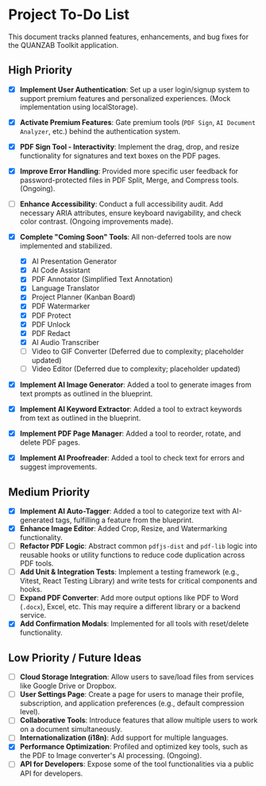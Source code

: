 # Project To-Do List

This document tracks planned features, enhancements, and bug fixes for the QUANZAB Toolkit application.

## High Priority

- [x] **Implement User Authentication**: Set up a user login/signup system to support premium features and personalized experiences. (Mock implementation using localStorage).
- [x] **Activate Premium Features**: Gate premium tools (`PDF Sign`, `AI Document Analyzer`, etc.) behind the authentication system.
- [x] **PDF Sign Tool - Interactivity**: Implement the drag, drop, and resize functionality for signatures and text boxes on the PDF pages.
- [x] **Improve Error Handling**: Provided more specific user feedback for password-protected files in PDF Split, Merge, and Compress tools. (Ongoing).
- [ ] **Enhance Accessibility**: Conduct a full accessibility audit. Add necessary ARIA attributes, ensure keyboard navigability, and check color contrast. (Ongoing improvements made).
- [x] **Complete "Coming Soon" Tools**: All non-deferred tools are now implemented and stabilized.
  - [x] AI Presentation Generator
  - [x] AI Code Assistant
  - [x] PDF Annotator (Simplified Text Annotation)
  - [x] Language Translator
  - [x] Project Planner (Kanban Board)
  - [x] PDF Watermarker
  - [x] PDF Protect
  - [x] PDF Unlock
  - [x] PDF Redact
  - [x] AI Audio Transcriber
  - [ ] Video to GIF Converter (Deferred due to complexity; placeholder updated)
  - [ ] Video Editor (Deferred due to complexity; placeholder updated)
- [x] **Implement AI Image Generator**: Added a tool to generate images from text prompts as outlined in the blueprint.
- [x] **Implement AI Keyword Extractor**: Added a tool to extract keywords from text as outlined in the blueprint.
- [x] **Implement PDF Page Manager**: Added a tool to reorder, rotate, and delete PDF pages.
- [x] **Implement AI Proofreader**: Added a tool to check text for errors and suggest improvements.


## Medium Priority

- [x] **Implement AI Auto-Tagger**: Added a tool to categorize text with AI-generated tags, fulfilling a feature from the blueprint.
- [x] **Enhance Image Editor**: Added Crop, Resize, and Watermarking functionality.
- [ ] **Refactor PDF Logic**: Abstract common `pdfjs-dist` and `pdf-lib` logic into reusable hooks or utility functions to reduce code duplication across PDF tools.
- [ ] **Add Unit & Integration Tests**: Implement a testing framework (e.g., Vitest, React Testing Library) and write tests for critical components and hooks.
- [ ] **Expand PDF Converter**: Add more output options like PDF to Word (`.docx`), Excel, etc. This may require a different library or a backend service.
- [x] **Add Confirmation Modals**: Implemented for all tools with reset/delete functionality.

## Low Priority / Future Ideas

- [ ] **Cloud Storage Integration**: Allow users to save/load files from services like Google Drive or Dropbox.
- [ ] **User Settings Page**: Create a page for users to manage their profile, subscription, and application preferences (e.g., default compression level).
- [ ] **Collaborative Tools**: Introduce features that allow multiple users to work on a document simultaneously.
- [ ] **Internationalization (i18n)**: Add support for multiple languages.
- [x] **Performance Optimization**: Profiled and optimized key tools, such as the PDF to Image converter's AI processing. (Ongoing).
- [ ] **API for Developers**: Expose some of the tool functionalities via a public API for developers.